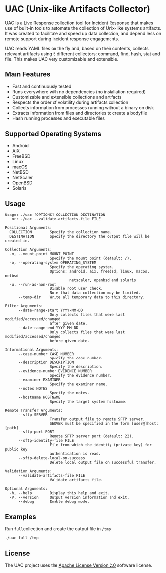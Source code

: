 # UAC (Unix-like Artifacts Collector)
UAC is a Live Response collection tool for Incident Response that makes use of built-in tools to automate the collection of Unix-like systems artifacts. It was created to facilitate and speed up data collection, and depend less on remote support during incident response engagements.

UAC reads YAML files on the fly and, based on their contents, collects relevant artifacts using 5 different collectors: command, find, hash, stat and file. This makes UAC very customizable and extensible.

## Main Features
- Fast and continuously tested
- Runs everywhere with no dependencies (no installation required)
- Customizable and extensible collections and artifacts
- Respects the order of volatility during artifacts collection
- Collects information from processes running without a binary on disk
- Extracts information from files and directories to create a bodyfile
- Hash running processes and executable files

## Supported Operating Systems
- Android
- AIX
- FreeBSD
- Linux
- macOS
- NetBSD
- NetScaler
- OpenBSD
- Solaris

## Usage
```
Usage: ./uac [OPTIONS] COLLECTION DESTINATION
   or: ./uac --validate-artifacts-file FILE

Positional Arguments:
  COLLECTION        Specify the collection name.
  DESTINATION       Specify the directory the output file will be created in.

Collection Arguments:
  -m, --mount-point MOUNT_POINT
                    Specify the mount point (default: /).
  -o, --operating-system OPERATING_SYSTEM
                    Specify the operating system.
                    Options: android, aix, freebsd, linux, macos, netbsd
                             netscaler, openbsd and solaris
  -u, --run-as-non-root
                    Disable root user check.
                    Note that data collection may be limited.
      --temp-dir    Write all temporary data to this directory.

Filter Arguments:
      --date-range-start YYYY-MM-DD
                    Only collects files that were last modified/accessed/changed
                    after given date.
      --date-range-end YYYY-MM-DD
                    Only collects files that were last modified/accessed/changed
                    before given date.

Informational Arguments:
      --case-number CASE_NUMBER
                    Specify the case number.
      --description DESCRIPTION
                    Specify the description.
      --evidence-number EVIDENCE_NUMBER
                    Specify the evidence number.
      --examiner EXAMINER
                    Specify the examiner name.
      --notes NOTES
                    Specify the notes.
      --hostname HOSTNAME
                    Specify the target system hostname.

Remote Transfer Arguments:
      --sftp SERVER
                    Transfer output file to remote SFTP server.
                    SERVER must be specified in the form [user@]host:[path]
      --sftp-port PORT
                    Remote SFTP server port (default: 22).
      --sftp-identity-file FILE
                    File from which the identity (private key) for public key
                    authentication is read.
      --sftp-delete-local-on-success
                    Delete local output file on successful transfer.

Validation Arguments:
      --validate-artifacts-file FILE
                    Validate artifacts file.

Optional Arguments:
  -h, --help        Display this help and exit.
  -V, --version     Output version information and exit.
      --debug       Enable debug mode.
```

## Examples

Run ```full```collection and create the output file in ```/tmp```:
```
./uac full /tmp
```

## License
The UAC project uses the [Apache License Version 2.0](LICENSE) software license.